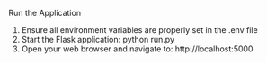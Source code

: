 Run the Application
1. Ensure all environment variables are properly set in the .env file
2. Start the Flask application:
   python run.py
3. Open your web browser and navigate to:
   http://localhost:5000
